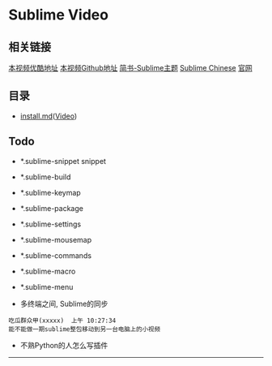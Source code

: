 # Sublime Video

## 相关链接
[本视频优酷地址][优酷]
[本视频Github地址][SublimeVideo]
[简书-Sublime主题][简书]
[Sublime Chinese][github]
[官网][官网]


## 目录
- [install.md](./install.md)([Video](http://v.youku.com/v_show/id_XMTg2NTI0NzUyNA==.html))


## Todo
- *.sublime-snippet snippet  
- *.sublime-build  
- *.sublime-keymap  
- *.sublime-package  
- *.sublime-settings  
- *.sublime-mousemap  
- *.sublime-commands  
- *.sublime-macro  
- *.sublime-menu  

- 多终端之间, Sublime的同步  
```  
吃瓜群众甲(xxxxx)  上午 10:27:34
能不能做一期sublime整包移动到另一台电脑上的小视频
```  

- 不熟Python的人怎么写插件  

---


[优酷]: http://v.youku.com/v_show/id_XMTgzNjU2NDEzNg==.html?f=28752329&spm=a2h1n.8251843.0.0
[SublimeVideo]: https://github.com/Sublime-Chinese/SublimeVideo
[github]: https://github.com/Sublime-Chinese
[简书]: http://www.jianshu.com/collection/1627f31c077b
[官网]: http://www.sublimetext.com